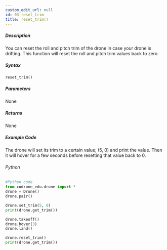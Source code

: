 ```yaml
---
custom_edit_url: null
id: 03-reset_trim
title: reset_trim()
---
```


##### Description

You can reset the roll and pitch trim of the drone in case your drone is drifting. This function will reset the roll and pitch trim values back to zero.

##### Syntax

```reset_trim()```


##### Parameters
None

##### Returns

None

##### Example Code
The drone will set its trim to a certain value; (5, 0) and print the value. Then it will hover for a few seconds before resetting that value back to 0.
###### Python
```python
#Python code
from codrone_edu.drone import *
drone = Drone()
drone.pair()

drone.set_trim(5, 0)
print(drone.get_trim())

drone.takeoff()
drone.hover(3)
drone.land()

drone.reset_trim()
print(drone.get_trim())
```
